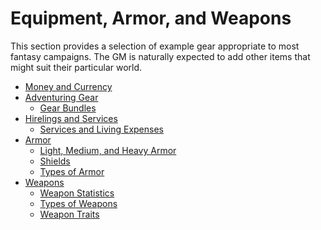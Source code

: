 # Equipment, Armor, and Weapons

This section provides a selection of example gear appropriate to most
fantasy campaigns. The GM is naturally expected to add other items
that might suit their particular world.

<!-- TOC PLACEHOLDER -->

- [Money and Currency](01-money-and-currency.md)
- [Adventuring Gear](02-adventuring-gear.md)
  - [Gear Bundles](02-adventuring-gear.md#gear-bundles)
- [Hirelings and Services](03-hirelings-and-services.md)
  - [Services and Living Expenses](03-hirelings-and-services.md#services-and-living-expenses)
- [Armor](04-armor.md)
  - [Light, Medium, and Heavy Armor](04-armor.md#light-medium-and-heavy-armor)
  - [Shields](04-armor.md#shields)
  - [Types of Armor](04-armor.md#types-of-armor)
- [Weapons](05-weapons.md)
  - [Weapon Statistics](05-weapons.md#weapon-statistics)
  - [Types of Weapons](05-weapons.md#types-of-weapons)
  - [Weapon Traits](05-weapons.md#weapon-traits)
